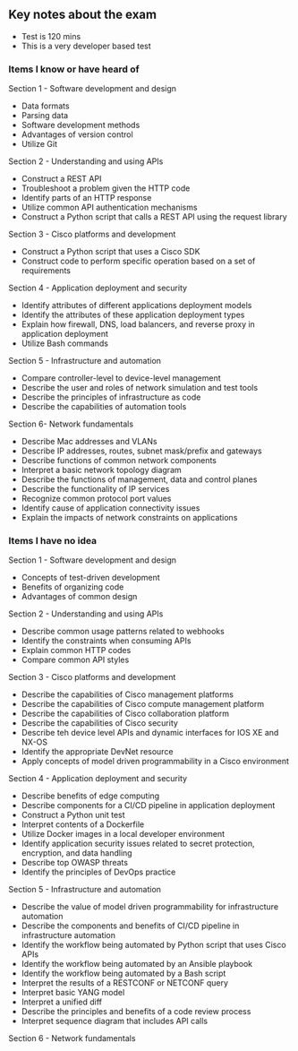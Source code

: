 ## Key notes about the exam
- Test is 120 mins
- This is a very developer based test


### Items I know or have heard of
Section 1 - Software development and design
- Data formats
- Parsing data
- Software development methods
- Advantages of version control
- Utilize Git

Section 2 - Understanding and using APIs
- Construct a REST API
- Troubleshoot a problem given the HTTP code
- Identify parts of an HTTP response
- Utilize common API authentication mechanisms
- Construct a Python script that calls a REST API using the request library


Section 3 - Cisco platforms and development
- Construct a Python script that uses a Cisco SDK
- Construct code to perform specific operation based on a set of requirements

Section 4 - Application deployment and security
- Identify attributes of different applications deployment models
- Identify the attributes of these application deployment types
- Explain how firewall, DNS, load balancers, and reverse proxy in application deployment
- Utilize Bash commands

Section 5 - Infrastructure and automation
- Compare controller-level to device-level management
- Describe the user and roles of network simulation and test tools
- Describe the principles of infrastructure as code
- Describe the capabilities of automation tools


Section 6- Network fundamentals
- Describe Mac addresses and VLANs
- Describe IP addresses, routes, subnet mask/prefix and gateways
- Describe functions of common network components
- Interpret a basic network topology diagram
- Describe the functions of management, data and control planes
- Describe the functionality of IP services
- Recognize common protocol port values
- Identify cause of application connectivity issues
- Explain the impacts of network constraints on applications

### Items I have no idea
Section 1 - Software development and design
- Concepts of test-driven development
- Benefits of organizing code
- Advantages of common design

Section 2 - Understanding and using APIs
- Describe common usage patterns related to webhooks
- Identify the constraints when consuming APIs
- Explain common HTTP codes
- Compare common API styles

Section 3 - Cisco platforms and development
- Describe the capabilities of Cisco management platforms
- Describe the capabilities of Cisco compute management platform
- Describe the capabilities of Cisco collaboration platform
- Describe the capabilities of Cisco security
- Describe teh device level APIs and dynamic interfaces for IOS XE and NX-OS
- Identify the appropriate DevNet resource
- Apply concepts of model driven programmability in a Cisco environment

Section 4 - Application deployment and security
- Describe benefits of edge computing
- Describe components for a CI/CD pipeline in application deployment
- Construct a Python unit test
- Interpret contents of a Dockerfile
- Utilize Docker images in a local developer environment
- Identify application security issues related to secret protection, encryption, and data handling
- Describe top OWASP threats
- Identify the principles of DevOps practice

Section 5 - Infrastructure and automation
- Describe the value of model driven programmability for infrastructure automation
- Describe the components and benefits of CI/CD pipeline in infrastructure automation
- Identify the workflow being automated by Python script that uses Cisco APIs
- Identify the workflow being automated by an Ansible playbook
- Identify the workflow being automated by a Bash script
- Interpret the results of a RESTCONF or NETCONF query
- Interpret basic YANG model
- Interpret a unified diff
- Describe the principles and benefits of a code review process
- Interpret sequence diagram that includes API calls

Section 6 - Network fundamentals
